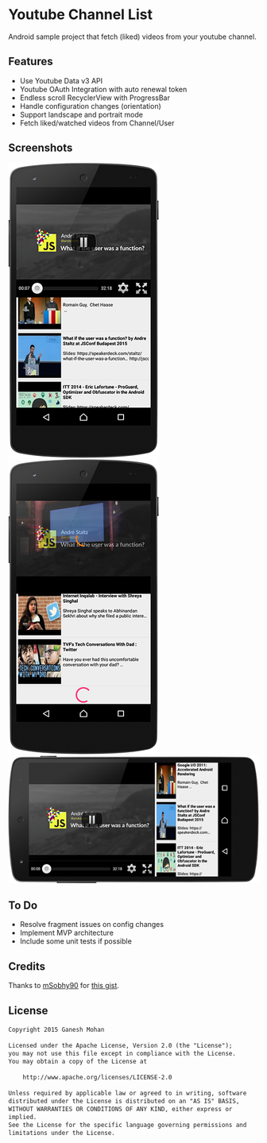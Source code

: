 Youtube Channel List
====================

Android sample project that fetch (liked) videos from your youtube channel.

Features
--------

* Use Youtube Data v3 API 
* Youtube OAuth Integration with auto renewal token
* Endless scroll RecyclerView with ProgressBar
* Handle configuration changes (orientation)
* Support landscape and portrait mode
* Fetch liked/watched videos from Channel/User

Screenshots
-----------

![Screenshot 1](/art/01.png) ![Screenshot 2](/art/02.png)
![Screenshot 3](/art/03.png)

To Do
-----

* Resolve fragment issues on config changes
* Implement MVP architecture 
* Include some unit tests if possible

Credits
-------

Thanks to [mSobhy90](https://github.com/mSobhy90) for [this gist](https://gist.github.com/mSobhy90/cf7fa98803a0d7716a4a).

License
-------

    Copyright 2015 Ganesh Mohan

    Licensed under the Apache License, Version 2.0 (the "License");
    you may not use this file except in compliance with the License.
    You may obtain a copy of the License at

        http://www.apache.org/licenses/LICENSE-2.0

    Unless required by applicable law or agreed to in writing, software
    distributed under the License is distributed on an "AS IS" BASIS,
    WITHOUT WARRANTIES OR CONDITIONS OF ANY KIND, either express or implied.
    See the License for the specific language governing permissions and
    limitations under the License.